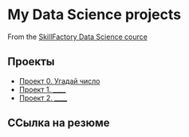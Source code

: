 # My Data Science projects
From the [SkillFactory Data Science cource](https://skillfactory.ru/data-scientist)

## Проекты

* [Проект 0. Угадай число](https://github.com/Vladis-GitHub/sf_data_sciense/tree/main/project_0)
* [Проект 1. ____](____)
* [Проект 2. ____](____)

## ССылка на резюме